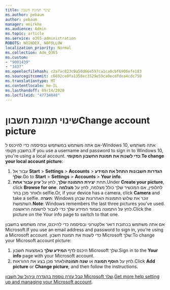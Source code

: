 ```yaml
---
title: שינוי תמונת חשבון
ms.author: pebaum
author: pebaum
manager: mnirkhe
ms.audience: Admin
ms.topic: article
ms.service: o365-administration
ROBOTS: NOINDEX, NOFOLLOW
localization_priority: Normal
ms.collection: Adm_O365
ms.custom:
- "9001439"
- "3437"
ms.openlocfilehash: c2a7ac823c9a50d66e597ca1ca0cbf6906efe183
ms.sourcegitcommit: c6692ce0fa1358ec3529e59ca0ecdfdea4cdc759
ms.translationtype: MT
ms.contentlocale: he-IL
ms.lasthandoff: 09/14/2020
ms.locfileid: "47734048"
---
```

# <a name="change-account-picture"></a><span data-ttu-id="80c76-102">שינוי תמונת חשבון</span><span class="sxs-lookup"><span data-stu-id="80c76-102">Change account picture</span></span>

<span data-ttu-id="80c76-103">אם אתה משתמש במשתמש ובסיסמה כדי להיכנס ל-Windows 10, אתה משתמש בחשבון מקומי.</span><span class="sxs-lookup"><span data-stu-id="80c76-103">If you use a username and password to sign in to Windows 10, you're using a local account.</span></span> <span data-ttu-id="80c76-104">**כדי לשנות את תמונת החשבון המקומי**:</span><span class="sxs-lookup"><span data-stu-id="80c76-104">**To change your local account picture**:</span></span>

1. <span data-ttu-id="80c76-105">עבור אל **Start**  >  **Settings**  >  **Accounts**  >  **הגדרות חשבונות התחל את המידע שלך**.</span><span class="sxs-lookup"><span data-stu-id="80c76-105">Go to **Start** > **Settings** > **Accounts** > **Your info**.</span></span>
2. <span data-ttu-id="80c76-106">תחת **יצירת התמונה שלך**, לחץ על **עיון עבור אחת**.</span><span class="sxs-lookup"><span data-stu-id="80c76-106">Under **Create your picture**, click **Browse for one**.</span></span> <span data-ttu-id="80c76-107">לחלופין, אם המכשיר שלך כולל מצלמה, לחץ על **מצלמה** ולאחר מכן בחר selfie.</span><span class="sxs-lookup"><span data-stu-id="80c76-107">Or, if your device has a camera, click **Camera** and take a selfie.</span></span> 
    <span data-ttu-id="80c76-108">**הערה**: Windows זוכר את שלוש התמונות האחרונות שבהן השתמשת.</span><span class="sxs-lookup"><span data-stu-id="80c76-108">**Note**: Windows remembers the last three pictures you've used.</span></span> <span data-ttu-id="80c76-109">לחץ על התמונה בעמוד המידע שלך כדי לעבור לרשומה הראשונה.</span><span class="sxs-lookup"><span data-stu-id="80c76-109">Click the picture on the Your info page to switch to that one.</span></span>

<span data-ttu-id="80c76-110">אם אתה משתמש בכתובת דואר אלקטרוני ובסיסמה כדי להיכנס, אתה משתמש בחשבון Microsoft.</span><span class="sxs-lookup"><span data-stu-id="80c76-110">If you use an email address and password to sign in, you're using a Microsoft account.</span></span> <span data-ttu-id="80c76-111">כדי לשנות את תמונת חשבון Microsoft שלך:</span><span class="sxs-lookup"><span data-stu-id="80c76-111">To change your Microsoft account picture:</span></span>

1. <span data-ttu-id="80c76-112">היכנס לדף **המידע שלך** באמצעות חשבון Microsoft שלך.</span><span class="sxs-lookup"><span data-stu-id="80c76-112">Sign in to the **Your info** page with your Microsoft account.</span></span>
2. <span data-ttu-id="80c76-113">לחץ על **הוסף תמונה** או **שנה תמונה**ולאחר מכן בצע את ההוראות.</span><span class="sxs-lookup"><span data-stu-id="80c76-113">Click **Add picture** or **Change picture**, and then follow the instructions.</span></span>

<span data-ttu-id="80c76-114">[קבל עזרה נוספת בהגדרה וניהול של חשבון Microsoft שלך](https://support.microsoft.com/products/microsoft-account?category=manage-account).</span><span class="sxs-lookup"><span data-stu-id="80c76-114">[Get more help setting up and managing your Microsoft account](https://support.microsoft.com/products/microsoft-account?category=manage-account).</span></span>
